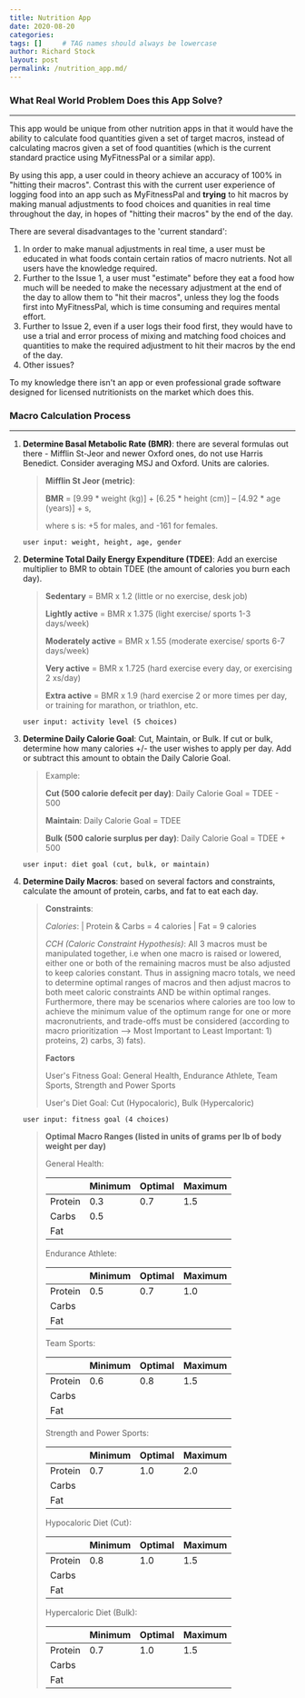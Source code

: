 ```yaml
---
title: Nutrition App
date: 2020-08-20
categories: 
tags: []     # TAG names should always be lowercase
author: Richard Stock
layout: post
permalink: /nutrition_app.md/
---
```


### What Real World Problem Does this App Solve?
---

This app would be unique from other nutrition apps in that it would have the ability to calculate food quantities given a set of target macros, instead of calculating macros given a set of food quantities (which is the current standard practice using MyFitnessPal or a similar app).  

By using this app, a user could in theory achieve an accuracy of 100% in "hitting their macros".  Contrast this with the current user experience of logging food into an app such as MyFitnessPal and **trying** to hit macros by making manual adjustments to food choices and quanities in real time throughout the day, in hopes of "hitting their macros" by the end of the day.

There are several disadvantages to the 'current standard':

1. In order to make manual adjustments in real time, a user must be educated in what foods contain certain ratios of macro nutrients.  Not all users have the knowledge required.
2. Further to the Issue 1, a user must "estimate" before they eat a food how much will be needed to make the necessary adjustment at the end of the day to allow them to "hit their macros", unless they log the foods first into MyFitnessPal, which is time consuming and requires mental effort.
3. Further to Issue 2, even if a user logs their food first, they would have to use a trial and error process of mixing and matching food choices and quantities to make the required adjustment to hit their macros by the end of the day.
4. Other issues?

To my knowledge there isn't an app or even professional grade software designed for licensed nutritionists on the market which does this.

### Macro Calculation Process
---

1. **Determine Basal Metabolic Rate (BMR)**: there are several formulas out there - Mifflin St-Jeor and newer Oxford ones, do not use Harris Benedict.  Consider averaging MSJ and Oxford.  Units are calories.

   > **Mifflin St Jeor (metric)**:
   >
   > **BMR** = [9.99 * weight (kg)] + [6.25 * height (cm)] – [4.92 * age (years)] + s,
   >
   > where s is: +5 for males, and -161 for females.

   `user input: weight, height, age, gender`

2. **Determine Total Daily Energy Expenditure (TDEE)**: Add an exercise multiplier to BMR to obtain TDEE (the amount of calories you burn each day).

   > **Sedentary** = BMR x 1.2 (little or no exercise, desk job) 
   >
   > **Lightly active** = BMR x 1.375 (light exercise/ sports 1-3 days/week) 
   >
   > **Moderately active** = BMR x 1.55 (moderate exercise/ sports 6-7 days/week) 
   >
   > **Very active** = BMR x 1.725 (hard exercise every day, or exercising 2 xs/day) 
   >
   > **Extra active** = BMR x 1.9 (hard exercise 2 or more times per day, or training for marathon, or triathlon, etc. 

   `user input: activity level (5 choices)`

3. **Determine Daily Calorie Goal**:  Cut, Maintain, or Bulk.  If cut or bulk, determine how many calories +/- the user wishes to apply per day.  Add or subtract this amount to obtain the Daily Calorie Goal.

   > Example:  
   >
   > **Cut (500 calorie defecit per day)**:  Daily Calorie Goal = TDEE - 500
   >
   > **Maintain**:  Daily Calorie Goal = TDEE
   >
   > **Bulk (500 calorie surplus per day)**:  Daily Calorie Goal = TDEE + 500 

   `user input: diet goal (cut, bulk, or maintain)`

4. **Determine Daily Macros**:  based on several factors and constraints, calculate the amount of protein, carbs, and fat to eat each day.  

   > **Constraints**:
   >
   > *Calories*:  |  Protein & Carbs = 4 calories  |  Fat = 9 calories
   >
   > *CCH (Caloric Constraint Hypothesis)*:  All 3 macros must be manipulated together, i.e when one macro is raised or lowered, either one or both of the remaining macros must be also adjusted to keep calories constant.  Thus in assigning macro totals, we need to determine optimal ranges of macros and then adjust macros to both meet caloric constraints AND be within optimal ranges.  Furthermore, there may be scenarios where calories are too low to achieve the minimum value of the optimum range for one or more macronutrients, and trade-offs must be considered (according to macro prioritization  -->  Most Important to Least Important:  1) proteins, 2) carbs, 3) fats).
   >
   > **Factors**
   >
   > User's Fitness Goal:  General Health, Endurance Athlete, Team Sports, Strength and Power Sports
   >
   > User's Diet Goal:   Cut (Hypocaloric), Bulk (Hypercaloric)

   `user input: fitness goal (4 choices)`

   > **Optimal Macro Ranges (listed in units of grams per lb of body weight per day)**
   >
   > General Health:  
   >
   > |         | Minimum | Optimal | Maximum |
   > | ------- | ------- | ------- | ------- |
   > | Protein | 0.3     | 0.7     | 1.5     |
   > | Carbs   | 0.5     |         |         |
   > | Fat     |         |         |         |
   >
   > Endurance Athlete:  
   >
   > |         | Minimum | Optimal | Maximum |
   > | ------- | ------- | ------- | ------- |
   > | Protein | 0.5     | 0.7     | 1.0     |
   > | Carbs   |         |         |         |
   > | Fat     |         |         |         |
   >
   > Team Sports:  
   > 
   > |         | Minimum | Optimal | Maximum |
   > | ------- | ------- | ------- | ------- |
   > | Protein | 0.6     | 0.8     | 1.5     |
   > | Carbs   |         |         |         |
   > | Fat     |         |         |         |
   >
   > Strength and Power Sports:  
   > 
   > |         | Minimum | Optimal | Maximum |
   > | ------- | ------- | ------- | ------- |
   > | Protein | 0.7     | 1.0     | 2.0     |
   > | Carbs   |         |         |         |
   > | Fat     |         |         |         |
   >
   > Hypocaloric Diet (Cut):  
   > 
   > |         | Minimum | Optimal | Maximum |
   > | ------- | ------- | ------- | ------- |
   > | Protein | 0.8     | 1.0     | 1.5     |
   > | Carbs   |         |         |         |
   > | Fat     |         |         |         |
   >
   > Hypercaloric Diet (Bulk):   
   >
   > |         | Minimum | Optimal | Maximum |
   > | ------- | ------- | ------- | ------- |
   > | Protein | 0.7     | 1.0     | 1.5     |
   > | Carbs   |         |         |         |
   > | Fat     |         |         |         |